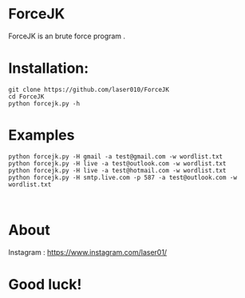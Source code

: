 # ForceJK

ForceJK is an brute force program .

# Installation:

```
git clone https://github.com/laser010/ForceJK
cd ForceJK
python forcejk.py -h
```

# Examples

```
python forcejk.py -H gmail -a test@gmail.com -w wordlist.txt
python forcejk.py -H live -a test@outlook.com -w wordlist.txt
python forcejk.py -H live -a test@hotmail.com -w wordlist.txt
python forcejk.py -H smtp.live.com -p 587 -a test@outlook.com -w wordlist.txt



```

# About

Instagram : https://www.instagram.com/laser01/

# Good luck!
